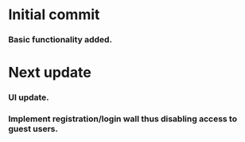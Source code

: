 # Initial commit
  ### Basic functionality added.
  
  
# Next update
  ### UI update.
  ### Implement registration/login wall thus disabling access to guest users.
